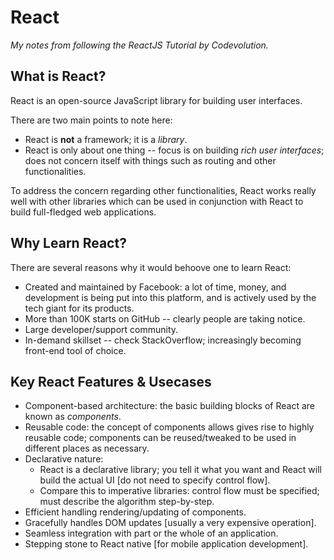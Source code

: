 # React # 

_My notes from following the ReactJS Tutorial by Codevolution._

## What is React? ## 

React is an open-source JavaScript library for building user interfaces. 

There are two main points to note here:
* React is **not** a framework; it is a _library_. 
* React is only about one thing -- focus is on building _rich user interfaces_; does not concern itself with things such as routing and other functionalities. 

To address the concern regarding other functionalities, React works really well with other libraries which can be used in conjunction with React to build full-fledged web applications. 

## Why Learn React? ## 
There are several reasons why it would behoove one to learn React: 
* Created and maintained by Facebook: a lot of time, money, and development is being put into this platform, and is actively used by the tech giant for its products. 
* More than 100K starts on GitHub -- clearly people are taking notice. 
* Large developer/support community. 
* In-demand skillset -- check StackOverflow; increasingly becoming front-end tool of choice. 

## Key React Features & Usecases ## 
* Component-based architecture: the basic building blocks of React are known as _components_. 
* Reusable code: the concept of components allows gives rise to highly reusable code; components can be reused/tweaked to be used in different places as necessary. 
* Declarative nature:
    * React is a declarative library; you tell it what you want and React will build the actual UI [do not need to specify control flow]. 
    * Compare this to imperative libraries: control flow must be specified; must describe the algorithm step-by-step. 
* Efficient handling rendering/updating of components. 
* Gracefully handles DOM updates [usually a very expensive operation]. 
* Seamless integration with part or the whole of an application. 
* Stepping stone to React native [for mobile application development]. 